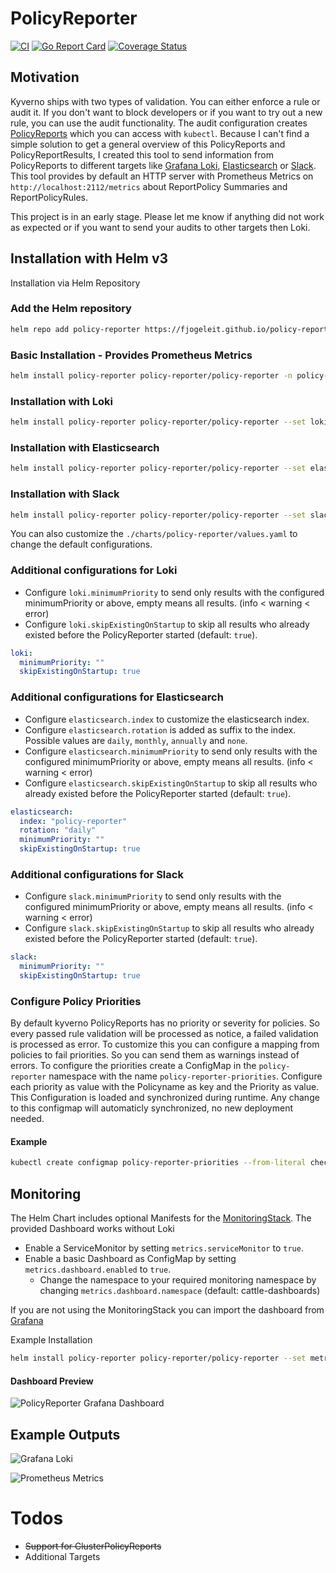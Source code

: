 # PolicyReporter
[![CI](https://github.com/fjogeleit/policy-reporter/actions/workflows/ci.yaml/badge.svg)](https://github.com/fjogeleit/policy-reporter/actions/workflows/ci.yaml) [![Go Report Card](https://goreportcard.com/badge/github.com/fjogeleit/policy-reporter)](https://goreportcard.com/report/github.com/fjogeleit/policy-reporter) [![Coverage Status](https://coveralls.io/repos/github/fjogeleit/policy-reporter/badge.svg?branch=main)](https://coveralls.io/github/fjogeleit/policy-reporter?branch=main)

## Motivation

Kyverno ships with two types of validation. You can either enforce a rule or audit it. If you don't want to block developers or if you want to try out a new rule, you can use the audit functionality. The audit configuration creates [PolicyReports](https://kyverno.io/docs/policy-reports/) which you can access with `kubectl`. Because I can't find a simple solution to get a general overview of this PolicyReports and PolicyReportResults, I created this tool to send information from PolicyReports to different targets like [Grafana Loki](https://grafana.com/oss/loki/), [Elasticsearch](https://www.elastic.co/de/elasticsearch/) or [Slack](https://slack.com/). This tool provides by default an HTTP server with Prometheus Metrics on `http://localhost:2112/metrics` about ReportPolicy Summaries and ReportPolicyRules.

This project is in an early stage. Please let me know if anything did not work as expected or if you want to send your audits to other targets then Loki.

## Installation with Helm v3

Installation via Helm Repository

### Add the Helm repository

```bash
helm repo add policy-reporter https://fjogeleit.github.io/policy-reporter
```

### Basic Installation - Provides Prometheus Metrics

```bash
helm install policy-reporter policy-reporter/policy-reporter -n policy-reporter --create-namespace
```

### Installation with Loki

```bash
helm install policy-reporter policy-reporter/policy-reporter --set loki.host=http://loki:3100 -n policy-reporter --create-namespace
```

### Installation with Elasticsearch

```bash
helm install policy-reporter policy-reporter/policy-reporter --set elasticsearch.host=http://elasticsearch:3100 -n policy-reporter --create-namespace
```

### Installation with Slack

```bash
helm install policy-reporter policy-reporter/policy-reporter --set slack.webhook=http://hook.slack -n policy-reporter --create-namespace
```

You can also customize the `./charts/policy-reporter/values.yaml` to change the default configurations.

### Additional configurations for Loki

* Configure `loki.minimumPriority` to send only results with the configured minimumPriority or above, empty means all results. (info < warning < error)
* Configure `loki.skipExistingOnStartup` to skip all results who already existed before the PolicyReporter started (default: `true`).

```yaml
loki:
  minimumPriority: ""
  skipExistingOnStartup: true
```

### Additional configurations for Elasticsearch

* Configure `elasticsearch.index` to customize the elasticsearch index.
* Configure `elasticsearch.rotation` is added as suffix to the index. Possible values are `daily`, `monthly`, `annually` and `none`.
* Configure `elasticsearch.minimumPriority` to send only results with the configured minimumPriority or above, empty means all results. (info < warning < error)
* Configure `elasticsearch.skipExistingOnStartup` to skip all results who already existed before the PolicyReporter started (default: `true`).

```yaml
elasticsearch:
  index: "policy-reporter"
  rotation: "daily"
  minimumPriority: ""
  skipExistingOnStartup: true
```

### Additional configurations for Slack

* Configure `slack.minimumPriority` to send only results with the configured minimumPriority or above, empty means all results. (info < warning < error)
* Configure `slack.skipExistingOnStartup` to skip all results who already existed before the PolicyReporter started (default: `true`).

```yaml
slack:
  minimumPriority: ""
  skipExistingOnStartup: true
```

### Configure Policy Priorities

By default kyverno PolicyReports has no priority or severity for policies. So every passed rule validation will be processed as notice, a failed validation is processed as error. To customize this you can configure a mapping from policies to fail priorities. So you can send them as warnings instead of errors. To configure the priorities create a ConfigMap in the `policy-reporter` namespace with the name `policy-reporter-priorities`. Configure each priority as value with the Policyname as key and the Priority as value. This Configuration is loaded and synchronized during runtime. Any change to this configmap will automaticly synchronized, no new deployment needed.

#### Example

```bash
kubectl create configmap policy-reporter-priorities --from-literal check-label-app=warning --from-literal require-ns-labels=warning -n policy-reporter
```

## Monitoring

The Helm Chart includes optional Manifests for the [MonitoringStack](https://github.com/prometheus-community/helm-charts/tree/main/charts/kube-prometheus-stack). The provided Dashboard works without Loki

* Enable a ServiceMonitor by setting `metrics.serviceMonitor` to `true`.
* Enable a basic Dashboard as ConfigMap by setting `metrics.dashboard.enabled` to `true`.
    * Change the namespace to your required monitoring namespace by changing `metrics.dashboard.namespace` (default: cattle-dashboards)


If you are not using the MonitoringStack you can import the dashboard from [Grafana](https://grafana.com/grafana/dashboards/13968)

Example Installation
```bash
helm install policy-reporter policy-reporter/policy-reporter --set metrics.serviceMonitor=true --set metrics.dashboard.enabled=true -n policy-reporter --create-namespace
```

#### Dashboard Preview

![PolicyReporter Grafana Dashboard](https://github.com/fjogeleit/policy-reporter/blob/main/docs/images/policy-reports-dashboard.png?raw=true)

## Example Outputs

![Grafana Loki](https://github.com/fjogeleit/policy-reporter/blob/main/docs/images/grafana-loki.png?raw=true)

![Prometheus Metrics](https://github.com/fjogeleit/policy-reporter/blob/main/docs/images/prometheus.png?raw=true)

# Todos
* ~~Support for ClusterPolicyReports~~
* Additional Targets

